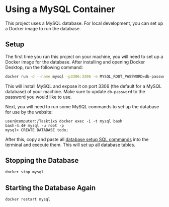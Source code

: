 # Using a MySQL Container

This project uses a MySQL database. For local development, you can set up a Docker image to run the database.

## Setup

The first time you run this project on your machine, you will need to set up a Docker image for the database. After installing and opening Docker Desktop, run the following command:

```sh
docker run -d --name mysql -p3306:3306 -e MYSQL_ROOT_PASSWORD=db-password mysql
```

This will install MySQL and expose it on port 3306 (the default for a MySQL database) of your machine. Make sure to update `db-password` to the password you would like to use.

Next, you will need to run some MySQL commands to set up the database for use by the website:

```console
user@computer:/Tasktix$ docker exec -i -t mysql bash
bash-4.4# mysql -u root -p
mysql> CREATE DATABASE todo;
```

After this, copy and paste all [database setup SQL commands](/scripts/database/create.sql) into the terminal and execute them. This will set up all database tables.

## Stopping the Database

```sh
docker stop mysql
```

## Starting the Database Again

```sh
docker restart mysql
```

